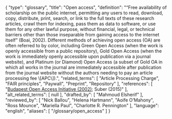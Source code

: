 {
    "type": "glossary",
    "title": "Open access",
    "definition": "“Free availability of scholarship on the public internet, permitting any users to read, download, copy, distribute, print, search, or link to the full texts of these research articles, crawl them for indexing, pass them as data to software, or use them for any other lawful purpose, without financial, legal, or technical barriers other than those inseparable from gaining access to the internet itself” (Boai, 2002). Different methods of achieving open access (OA) are often referred to by color, including Green Open Access (when the work is openly accessible from a public repository), Gold Open Access (when the work is immediately openly accessible upon publication via a journal website), and Platinum (or Diamond) Open Access (a subset of Gold OA in which all works in the journal are immediately accessible after publication from the journal website without the authors needing to pay an article processing fee \\[APC\\]).",
    "related_terms": [
        "Article Processing Charge",
        "FAIR principles",
        "Paywall",
        "Preprint",
        "Repository"
    ],
    "references": [
        "[Budapest Open Access Initiative (2002)](https://www.budapestopenaccessinitiative.org/read); Suber (2015)"
    ],
    "alt_related_terms": [
        null
    ],
    "drafted_by": [
        "Mahmoud Elsherif"
    ],
    "reviewed_by": [
        "Nick Ballou",
        "Helena Hartmann",
        "Aoife O’Mahony",
        "Ross Mounce",
        "Mariella Paul",
        "Charlotte R. Pennington"
    ],
    "language": "english",
    "aliases": [
        "/glossary/open_access"
    ]
}